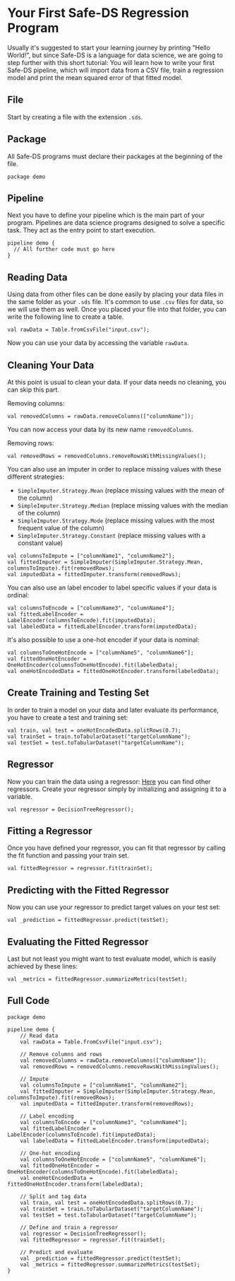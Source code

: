 # Your First Safe-DS Regression Program

Usually it's suggested to start your learning journey by printing "Hello World!", but since Safe-DS is a language for
data science, we are going to step further with this short tutorial: You will learn how to write your first Safe-DS
pipeline, which will import data from a CSV file, train a regression model and print the mean squared error of that
fitted model.

## File

Start by creating a file with the extension `.sds`.

## Package

All Safe-DS programs must declare their packages at the beginning of the file.

```sds
package demo
```

## Pipeline

Next you have to define your pipeline which is the main part of your program. Pipelines are data science programs
designed to solve a specific task. They act as the entry point to start execution.

```sds
pipeline demo {
  // All further code must go here
}
```

## Reading Data

Using data from other files can be done easily by placing your data files in the same folder as your `.sds` file. It's
common to use `.csv` files for data, so we will use them as well. Once you placed your file into that folder, you can
write the following line to create a table.

```sds
val rawData = Table.fromCsvFile("input.csv");
```

Now you can use your data by accessing the variable `rawData`.

## Cleaning Your Data

At this point is usual to clean your data. If your data needs no cleaning, you can skip this part.

Removing columns:

```sds
val removedColumns = rawData.removeColumns(["columnName"]);
```

You can now access your data by its new name `removedColumns`.

Removing rows:

```sds
val removedRows = removedColumns.removeRowsWithMissingValues();
```

You can also use an imputer in order to replace missing values with these different strategies:

- `SimpleImputer.Strategy.Mean` (replace missing values with the mean of the column)
- `SimpleImputer.Strategy.Median` (replace missing values with the median of the column)
- `SimpleImputer.Strategy.Mode` (replace missing values with the most frequent value of the column)
- `SimpleImputer.Strategy.Constant` (replace missing values with a constant value)

```sds
val columnsToImpute = ["columnName1", "columnName2"];
val fittedImputer = SimpleImputer(SimpleImputer.Strategy.Mean, columnsToImpute).fit(removedRows);
val imputedData = fittedImputer.transform(removedRows);
```

You can also use an label encoder to label specific values if your data is ordinal:

```sds
val columnsToEncode = ["columnName3", "columnName4"];
val fittedLabelEncoder = LabelEncoder(columnsToEncode).fit(imputedData);
val labeledData = fittedLabelEncoder.transform(imputedData);
```

It's also possible to use a one-hot encoder if your data is nominal:

```sds
val columnsToOneHotEncode = ["columnName5", "columnName6"];
val fittedOneHotEncoder = OneHotEncoder(columnsToOneHotEncode).fit(labeledData);
val oneHotEncodedData = fittedOneHotEncoder.transform(labeledData);
```

## Create Training and Testing Set

In order to train a model on your data and later evaluate its performance, you have to create a test and training set:

```sds
val train, val test = oneHotEncodedData.splitRows(0.7);
val trainSet = train.toTabularDataset("targetColumnName");
val testSet = test.toTabularDataset("targetColumnName");
```

## Regressor

Now you can train the data using a
regressor: [Here](https://dsl.safeds.com/en/stable/api/safeds/ml/classical/regression/Regressor/) you can find other
regressors. Create your regressor simply by initializing and assigning it to a variable.

```sds
val regressor = DecisionTreeRegressor();
```

## Fitting a Regressor

Once you have defined your regressor, you can fit that regressor by calling the fit function
and passing your train set.

```sds
val fittedRegressor = regressor.fit(trainSet);
```

## Predicting with the Fitted Regressor

Now you can use your regressor to predict target values on your test set:

```sds
val _prediction = fittedRegressor.predict(testSet);
```

## Evaluating the Fitted Regressor

Last but not least you might want to test evaluate model, which is easily achieved by these lines:

```sds
val _metrics = fittedRegressor.summarizeMetrics(testSet);
```

## Full Code

```sds
package demo

pipeline demo {
    // Read data
    val rawData = Table.fromCsvFile("input.csv");

    // Remove columns and rows
    val removedColumns = rawData.removeColumns(["columnName"]);
    val removedRows = removedColumns.removeRowsWithMissingValues();

    // Impute
    val columnsToImpute = ["columnName1", "columnName2"];
    val fittedImputer = SimpleImputer(SimpleImputer.Strategy.Mean, columnsToImpute).fit(removedRows);
    val imputedData = fittedImputer.transform(removedRows);

    // Label encoding
    val columnsToEncode = ["columnName3", "columnName4"];
    val fittedLabelEncoder = LabelEncoder(columnsToEncode).fit(imputedData);
    val labeledData = fittedLabelEncoder.transform(imputedData);

    // One-hot encoding
    val columnsToOneHotEncode = ["columnName5", "columnName6"];
    val fittedOneHotEncoder = OneHotEncoder(columnsToOneHotEncode).fit(labeledData);
    val oneHotEncodedData = fittedOneHotEncoder.transform(labeledData);

    // Split and tag data
    val train, val test = oneHotEncodedData.splitRows(0.7);
    val trainSet = train.toTabularDataset("targetColumnName");
    val testSet = test.toTabularDataset("targetColumnName");

    // Define and train a regressor
    val regressor = DecisionTreeRegressor();
    val fittedRegressor = regressor.fit(trainSet);

    // Predict and evaluate
    val _prediction = fittedRegressor.predict(testSet);
    val _metrics = fittedRegressor.summarizeMetrics(testSet);
}
```
